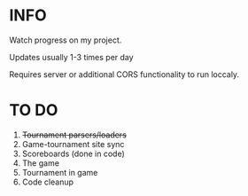 # INFO
Watch progress on my project.

Updates usually 1-3 times per day

Requires server or additional CORS functionality to run loccaly.
# TO DO
1. ~~Tournament parsers/loaders~~
2. Game-tournament site sync
3. Scoreboards (done in code)
4. The game
5. Tournament in game
6. Code cleanup
